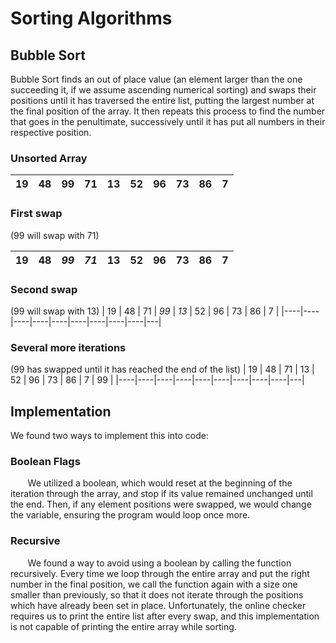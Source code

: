 # Sorting Algorithms

## Bubble Sort

Bubble Sort finds an out of place value (an element larger than the one succeeding it, if we assume ascending numerical sorting) and swaps their positions until it has traversed the entire list, putting the largest number at the final position of the array. It then repeats this process to find the number that goes in the penultimate, successively until it has put all numbers in their respective position.

### Unsorted Array
| 19 | 48 | 99 | 71 | 13 | 52 | 96 | 73 | 86 | 7 |
|----|----|----|----|----|----|----|----|----|---|
### First swap 
(99 will swap with 71)

| 19 | 48 | *99* | *71* | 13 | 52 | 96 | 73 | 86 | 7 |
|----|----|----|----|----|----|----|----|----|---|

### Second swap
(99 will swap with 13)
| 19 | 48 | 71 | *99* | *13* | 52 | 96 | 73 | 86 | 7 |
|----|----|----|----|----|----|----|----|----|---|

### Several more iterations
(99 has swapped until it has reached the end of the list)
| 19 | 48 | 71 | 13 | 52 | 96 | 73 | 86 | 7 | 99 |
|----|----|----|----|----|----|----|----|----|---|

## Implementation

We found two ways to implement this into code:

### Boolean Flags
&nbsp;&nbsp;&nbsp;&nbsp;&nbsp;&nbsp; We utilized a boolean, which would reset at the beginning of the iteration through the array, and stop if its value remained unchanged until the end. Then, if any element positions were swapped, we would change the variable, ensuring the program would loop once more.

### Recursive
&nbsp;&nbsp;&nbsp;&nbsp;&nbsp;&nbsp; We found a way to avoid using a boolean by calling the function recursively. Every time we loop through the entire array and put the right number in the final position, we call the function again with a size one smaller than previously, so that it does not iterate through the positions which have already been set in place. Unfortunately, the online checker requires us to print the entire list after every swap, and this implementation is not capable of printing the entire array while sorting.
